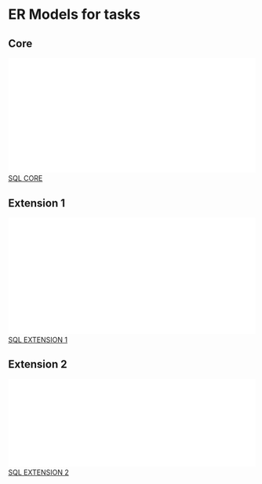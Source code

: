 # ER Models for tasks

## Core
![](img/core.png)
<br>
[SQL CORE](sql/core.sql)
## Extension 1
![](img/extension1.png)
<br>
[SQL EXTENSION 1](sql/extension1.sql)
## Extension 2
![](img/extension2.png)
<br>
[SQL EXTENSION 2](sql/extension2.sql)

